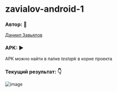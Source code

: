 # zavialov-android-1

### Автор: :monocle_face:
[Даниил Завьялов](https://github.com/zavyalov-daniil)

### APK: :arrow_forward:

APK можно найти в папке *testapk* в корне проекта

### Текущий результат: :point_down:

![image](https://github.com/zavyalov-daniil/zavialov-android-1/assets/113830014/25774144-dea8-4420-9b4c-63ea9e8ebd44)


